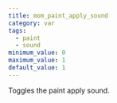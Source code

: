 ```yaml
---
title: mom_paint_apply_sound
category: var
tags:
  - paint
  - sound
minimum_value: 0
maximum_value: 1
default_value: 1
---
```


Toggles the paint apply sound.
